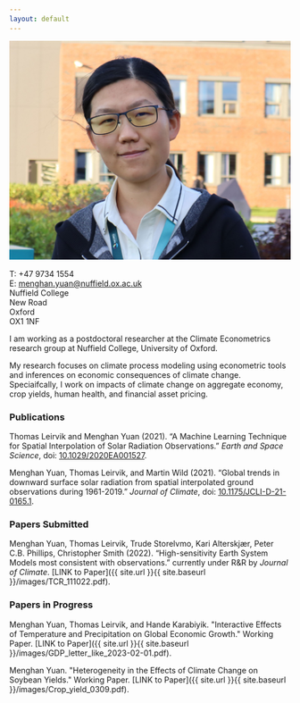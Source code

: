 ```yaml
---
layout: default
---
```


<div class="container2">
      <div class="image">
        <img src="/images/Menghan-Yuan.jpg">
      </div>
      <div class="text">
        <p> T:  +47 9734 1554 <br>
            E:  <a href="mailto:menghan.yuan@nuffield.ox.ac.uk">menghan.yuan@nuffield.ox.ac.uk</a> <br>
            Nuffield College <br>
            New Road <br>
            Oxford <br>
            OX1 1NF </p>
      </div> 
</div>

I am working as a postdoctoral researcher at the Climate Econometrics research group at Nuffield College, University of Oxford.

My research focuses on climate process modeling using econometric tools and inferences on economic consequences of climate change. Speciaifcally, I work on impacts of climate change on aggregate economy, crop yields, human health, and financial asset pricing. 


### Publications
Thomas Leirvik and Menghan Yuan (2021). “A Machine Learning Technique for Spatial Interpolation of Solar Radiation Observations.” _Earth and Space Science_, doi: [10.1029/2020EA001527](https://doi.org/10.1029/2020EA001527).

Menghan Yuan, Thomas Leirvik, and Martin Wild (2021). “Global trends in downward surface solar radiation from spatial interpolated ground observations during 1961-2019.” _Journal of Climate_, doi: [10.1175/JCLI-D-21-0165.1](https://doi.org/10.1175/JCLI-D-21-0165.1).

### Papers Submitted
Menghan Yuan, Thomas Leirvik, Trude Storelvmo, Kari Alterskjær, Peter C.B. Phillips, Christopher Smith (2022). “High-sensitivity Earth System Models most consistent with observations.” currently under R&R by _Journal of Climate_. [LINK to Paper]({{ site.url }}{{ site.baseurl }}/images/TCR_111022.pdf).

### Papers in Progress
Menghan Yuan, Thomas Leirvik, and Hande Karabiyik. "Interactive Effects of Temperature and Precipitation on Global Economic Growth." Working Paper. [LINK to Paper]({{ site.url }}{{ site.baseurl }}/images/GDP_letter_like_2023-02-01.pdf). 

Menghan Yuan. "Heterogeneity in the Effects of Climate Change on Soybean Yields." Working Paper. [LINK to Paper]({{ site.url }}{{ site.baseurl }}/images/Crop_yield_0309.pdf). 
